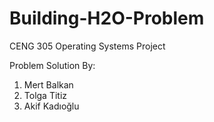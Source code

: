 # Building-H2O-Problem

CENG 305 Operating Systems Project

Problem Solution By:

1. Mert Balkan
2. Tolga Titiz
3. Akif Kadıoğlu
